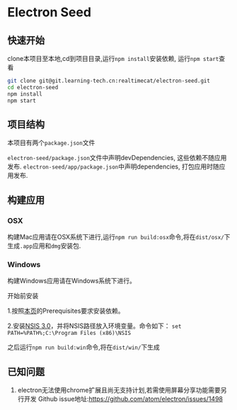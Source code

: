 # Electron Seed

## 快速开始

clone本项目至本地,cd到项目目录,运行`npm install`安装依赖, 运行`npm start`查看

```bash
git clone git@git.learning-tech.cn:realtimecat/electron-seed.git
cd electron-seed
npm install
npm start
```

## 项目结构

本项目有两个`package.json`文件

`electron-seed/package.json`文件中声明devDependencies, 这些依赖不随应用发布.
`electron-seed/app/package.json`中声明dependencies, 打包应用时随应用发布.


## 构建应用

### OSX

构建Mac应用请在OSX系统下进行,运行`npm run build:osx`命令,将在`dist/osx/`下生成`.app`应用和`dmg`安装包.

### Windows

构建Windows应用请在Windows系统下进行。

开始前安装

1.按照[本页](http://electron.atom.io/docs/v0.36.7/development/build-instructions-windows/)的Prerequisites要求安装依赖。

2.安装[NSIS 3.0](http://nsis.sourceforge.net/Download)，并将NSIS路径放入环境变量。命令如下：
`set PATH=%PATH%;C:\Program Files (x86)\NSIS`

之后运行`npm run build:win`命令,将在`dist/win/`下生成



## 已知问题 

1. electron无法使用chrome扩展且尚无支持计划,若需使用屏幕分享功能需要另行开发
Github issue地址:https://github.com/atom/electron/issues/1498
